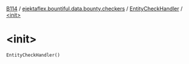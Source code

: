[B114](../../index.md) / [ejektaflex.bountiful.data.bounty.checkers](../index.md) / [EntityCheckHandler](index.md) / [&lt;init&gt;](./-init-.md)

# &lt;init&gt;

`EntityCheckHandler()`